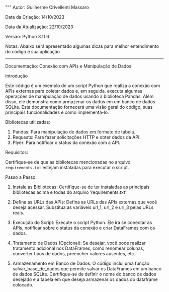 """
Autor:
Guilherme Crivellenti Massaro

Data da Criação:
14/10/2023

Data da Atualização:
22/10/2023

Versão:
Python 3.11.6

Notas:
Abaixo será apresentado algumas dicas para melhor entendimento do código e sua aplicação

--------------------------------------------------------------------------------------------------------

Documentação: Conexão com APIs e Manipulação de Dados

Introdução

Este código é um exemplo de um script Python que realiza a conexão com APIs externas para coletar dados e, em seguida, executa algumas operações de manipulação de dados usando a biblioteca Pandas. Além disso, ele demonstra como armazenar os dados em um banco de dados SQLite. Esta documentação fornecerá uma visão geral do código, suas principais funcionalidades e como implementá-lo.

Bibliotecas utilizadas:

1. Pandas: Para manipulação de dados em formato de tabela.
2. Requests: Para fazer solicitações HTTP e obter dados da API.
3. Plyer: Para notificar o status da conexão com a API.

Requisitos:

Certifique-se de que as bibliotecas mencionadas no arquivo `requirements.txt` estejam instaladas para executar o script.

Passo a Passo:

1.	Instale as Bibliotecas:
Certifique-se de ter instaladas as principais bibliotecas acima e todas do arquivo ‘requirements.txt’

2.	Defina as URLs das APIs:
Defina as URLs das APIs externas que você deseja acessar. Substitua as variáveis url_1, url_2 e url_3 pelas URLs reais.

3.	Execução do Script:
Execute o script Python. Ele irá se conectar às APIs, notificar sobre o status da conexão e criar DataFrames com os dados.

4.	Tratamento de Dados (Opcional):
Se desejar, você pode realizar tratamento adicional nos DataFrames, como renomear colunas, converter tipos de dados, preencher valores ausentes, etc.

6.	Armazenamento em Banco de Dados:
O código inclui uma função salvar_base_de_dados que permite salvar os DataFrames em um banco de dados SQLite. Certifique-se de definir o nome do banco de dados desejado e a tabela em que deseja armazenar os dados do dataframe colocado.
